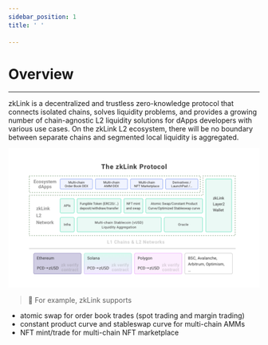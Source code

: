 ```yaml
---
sidebar_position: 1
title: ' '

---
```


# Overview

---
zkLink is a decentralized and trustless zero-knowledge protocol that connects isolated chains, solves liquidity problems, and provides a growing number of chain-agnostic L2 liquidity solutions for dApps developers with various use cases. On the zkLink L2 ecosystem, there will be no boundary between separate chains and segmented local liquidity is aggregated.

![zkLink Structure](../../static/img/protocol.png)

> **🥇** For example, zkLink supports
- atomic swap for order book trades (spot trading and margin trading)
- constant product curve and stableswap curve for multi-chain AMMs
- NFT mint/trade for multi-chain NFT marketplace
